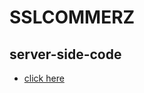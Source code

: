 # SSLCOMMERZ

## server-side-code
- [click here](https://github.com/alsafa012/sslcommerzDemo-server)
